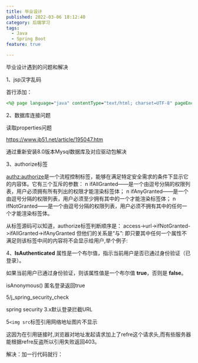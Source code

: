 ```yaml
---
title: 毕业设计
published: 2022-03-06 18:12:40
category: 后端学习
tags:
  - Java
  - Spring Boot
feature: true

---
```


毕业设计遇到的问题和解决

1、jsp汉字乱码

首行添加：

```jsp
<%@ page language="java" contentType="text/html; charset=UTF-8" pageEncoding="UTF-8"%>
```

2、数据库连接问题

读取properties问题

https://www.jb51.net/article/195047.htm

通过重新安装8.0版本Mysql数据库及对应驱动包解决



3、authorize标签

<authz:authorize>是一个流程控制标签，能够在满足特定安全需求的条件下显示它的内容体。它有三个互斥的参数：
n  ifAllGranted――是一个由逗号分隔的权限列表，用户必须拥有所有列出的权限才能渲染标签体；
n  ifAnyGranted――是一个由逗号分隔的权限列表，用户必须至少拥有其中的一个才能渲染标签体；
n  ifNotGranted――是一个由逗号分隔的权限列表，用户必须不拥有其中的任何一个才能渲染标签体。

从标签源码可以知道，authorize标签判断顺序是： access->url->ifNotGranted->ifAllGranted->ifAnyGranted 但他们的关系是“与”: 即只要其中任何一个属性不满足则该标签中间的内容将不会显示给用户,举个例子:

4、**IsAuthenticated** 属性是一个布尔值，指示当前用户是否已通过身份验证（已登录）。

如果当前用户已通过身份验证，则该属性值是一个布尔值 **true**，否则是 **false**。

isAnonymous() 匿名登录返回true

5/j_spring_security_check 

spring security 3.x默认登录拦截URL

5`<img src`标签引用网络地址图片不显示

​	这因为在引用链接时,浏览器对地址发起请求加上了refre这个请求头,而有些服务器能根据refre反盗所以引用失败返回403。

解决：加一行代码就行：<meta name="referrer" content="no-referrer">